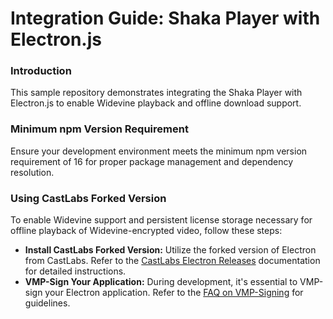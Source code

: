 # Integration Guide: Shaka Player with Electron.js


### Introduction

This sample repository demonstrates integrating the Shaka Player with Electron.js to enable Widevine playback and offline download support.


### Minimum npm Version Requirement

Ensure your development environment meets the minimum npm version requirement of 16 for proper package management and dependency resolution.


### Using CastLabs Forked Version

To enable Widevine support and persistent license storage necessary for offline playback of Widevine-encrypted video, follow these steps:

- **Install CastLabs Forked Version:** Utilize the forked version of Electron from CastLabs. Refer to the [CastLabs Electron Releases](https://github.com/castlabs/electron-releases) documentation for detailed instructions.
- **VMP-Sign Your Application:** During development, it's essential to VMP-sign your Electron application. Refer to the [FAQ on VMP-Signing](https://github.com/castlabs/electron-releases/wiki/FAQ#how-can-i-vmp-sign-my-application-during-development) for guidelines.



